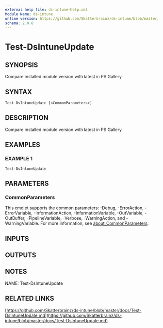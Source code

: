 ```yaml
---
external help file: ds-intune-help.xml
Module Name: ds-intune
online version: https://github.com/Skatterbrainz/ds-intune/blob/master/docs/Test-DsIntuneUpdate.md
schema: 2.0.0
---
```


# Test-DsIntuneUpdate

## SYNOPSIS
Compare installed module version with latest in PS Gallery

## SYNTAX

```
Test-DsIntuneUpdate [<CommonParameters>]
```

## DESCRIPTION
Compare installed module version with latest in PS Gallery

## EXAMPLES

### EXAMPLE 1
```
Test-DsIntuneUpdate
```

## PARAMETERS

### CommonParameters
This cmdlet supports the common parameters: -Debug, -ErrorAction, -ErrorVariable, -InformationAction, -InformationVariable, -OutVariable, -OutBuffer, -PipelineVariable, -Verbose, -WarningAction, and -WarningVariable. For more information, see [about_CommonParameters](http://go.microsoft.com/fwlink/?LinkID=113216).

## INPUTS

## OUTPUTS

## NOTES
NAME: Test-DsIntuneUpdate

## RELATED LINKS

[https://github.com/Skatterbrainz/ds-intune/blob/master/docs/Test-DsIntuneUpdate.md](https://github.com/Skatterbrainz/ds-intune/blob/master/docs/Test-DsIntuneUpdate.md)

